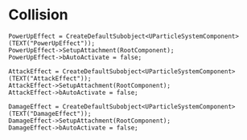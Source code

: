 # Collision
	PowerUpEffect = CreateDefaultSubobject<UParticleSystemComponent>(TEXT("PowerUpEffect"));
	PowerUpEffect->SetupAttachment(RootComponent);
	PowerUpEffect->bAutoActivate = false;

	AttackEffect = CreateDefaultSubobject<UParticleSystemComponent>(TEXT("AttackEffect"));
	AttackEffect->SetupAttachment(RootComponent);
	AttackEffect->bAutoActivate = false;

	DamageEffect = CreateDefaultSubobject<UParticleSystemComponent>(TEXT("DamageEffect"));
	DamageEffect->SetupAttachment(RootComponent);
	DamageEffect->bAutoActivate = false;
